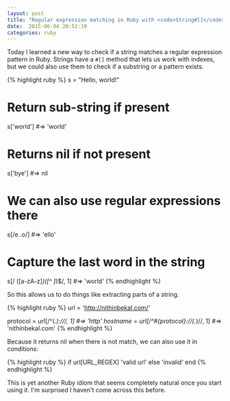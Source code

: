 ```yaml
---
layout: post
title: "Regular expression matching in Ruby with <code>String#[]</code>"
date:  2015-06-04 20:52:19
categories: ruby
---
```


Today I learned a new way
to check if a string matches
a regular expression pattern in Ruby.
Strings have a `#[]` method
that lets us work with indexes,
but we could also use them
to check if a substring or a pattern exists.

{% highlight ruby %}
s = "Hello, world!"

# Return sub-string if present
s['world'] #=> 'world'

# Returns nil if not present
s['bye'] #=> nil

# We can also use regular expressions there
s[/e..o/] #=> 'ello'

# Capture the last word in the string
s[/ ([a-zA-z]*)([^ ]*)$/, 1] #=> 'world'
{% endhighlight %}

So this allows us to do things like
extracting parts of a string.

{% highlight ruby %}
url = 'http://nithinbekal.com/'

protocol = url[/^(.*):\/\//, 1]               #=> 'http'
hostname = url[/^#{protocol}:\/\/(.*)\//, 1]  #=> 'nithinbekal.com'
{% endhighlight %}

Because it returns nil
when there is not match,
we can also use it in conditions:

{% highlight ruby %}
if url[URL_REGEX]
  'valid url'
else
  'invalid'
end
{% endhighlight %}

This is yet another Ruby idiom
that seems completely natural
once you start using it.
I'm surprised I haven't
come across this before.

